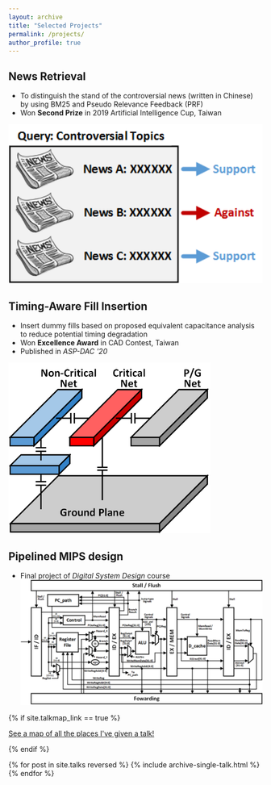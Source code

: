 ```yaml
---
layout: archive
title: "Selected Projects"
permalink: /projects/
author_profile: true
---
```

  
## News Retrieval
* To distinguish the stand of the controversial news (written in Chinese) by using BM25 and Pseudo Relevance Feedback (PRF)
* Won **Second Prize** in 2019 Artificial Intelligence Cup, Taiwan<br/>
<img src='/images/projects/News_Retrieval.png' width='600' >

## Timing-Aware Fill Insertion
* Insert dummy fills based on proposed equivalent capacitance analysis to reduce potential timing degradation
* Won **Excellence Award** in CAD Contest, Taiwan
* Published in *ASP-DAC '20* <br/>
<img src='/images/projects/Dummy_Fill.png' width='400' >

## Pipelined MIPS design
* Final project of *Digital System Design* course <br/>
<img src='/images/projects/DSD_project.png' width='600' > <br/>

{% if site.talkmap_link == true %}

<p style="text-decoration:underline;"><a href="/talkmap.html">See a map of all the places I've given a talk!</a></p>

{% endif %}

{% for post in site.talks reversed %}
  {% include archive-single-talk.html %}
{% endfor %}

